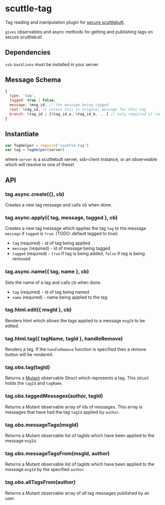 # scuttle-tag

Tag reading and manipulation plugin for [secure scuttlebutt](https://github.com/ssbc/secure-scuttlebutt).

`gives` observables and async methods for getting and publishing tags on secure scuttlebutt.

## Dependencies

`ssb-backlinks` must be installed in your server


## Message Schema

```js
{
  type: 'tag',
  tagged: true | false,
  message: %msg_id, // the message being tagged
  root: %tag_id, // unless this is original message for this tag
  branch: %tag_id | [%tag_id_a, %tag_id_b, ...] // only required if root present
}
```

## Instantiate

```js
var TagHelper = require('scuttle-tag')
var tag = TagHelper(server)
```

where `server` is a scuttlebutt server, ssb-client instance, or an observeable which will resolve to one of these!

## API

### tag.async.create({}, cb)

Creates a new tag message and calls cb when done.

### tag.async.apply({ tag, message, tagged }, cb)

Creates a new tag message which applies the tag `tag` to the message `message` if `tagged` is `true`. (TODO: default tagged to true)

- `tag` (required) - id of tag being applied
- `message` (required) - id of message being tagged
- `tagged` (required) - `true` if tag is being added, `false` if tag is being removed

### tag.async.name({ tag, name }, cb)

Sets the name of a tag and calls cb when done.

- `tag` (required) - id of tag being named
- `name` (required) - name being applied to the tag

### tag.html.edit({ msgId }, cb)

Renders html which allows the tags applied to a message `msgId` to be edited.

### tag.html.tag({ tagName, tagId }, handleRemove)

Renders a tag. If the `handleRemove` function is specified then a remove button will be rendered.

### tag.obs.tag(tagId)

Returns a [Mutant](https://github.com/mmckegg/mutant) observable Struct which represents a tag. This struct holds the `tagId` and `tagName`.

### tag.obs.taggedMessages(author, tagId)

Returns a Mutant observable array of ids of messages. This array is messages that have had the tag `tagId` applied by `author`.

### tag.obs.messageTags(msgId)

Returns a Mutant observable list of tagIds which have been applied to the message `msgId`.

### tag.obs.messageTagsFrom(msgId, author)

Returns a Mutant observable list of tagIds which have been applied to the message `msgId` by the specified `author`.

### tag.obs.allTagsFrom(author)

Returns a Mutant observable array of all tag messages published by an user.
